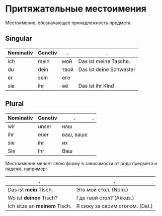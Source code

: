 # Притяжательные местоимения

Местоимение, обозначающее принадлежность предмета.

## Singular

Nominativ | Genetiv |.          | .
----------|---------|-----------|-----------------------
ich       | mein    | мой       | Das ist meine Tasche.
du        | dein    | твой      | Das ist deine Schwester
er        | sein    | его       | 
sie       | ihr     | её        | Das ist ihr Kind

## Plural

Nominativ | Genetiv |.          | .
----------|---------|-----------|-----------------------
wir       | unser   | наш       |
ihr       | euer    | ваш, ваше |
sie       | ihr     | их        |
Sie       | Ihr     | Ваш       |


Местоимение меняет свою форму в зависимости от рода предмета и падежа, например: 

.                             |                              .
------------------------------|--------------------------------
Das ist **mein** Tisch.       | Это мой стол. (Nom.)
Wo ist **deinen** Tisch?      | Где твой стол? (Akkus.)
Ich sitze an **meinem** Tisch.| Я сижу за своим столом. (Dat.)

